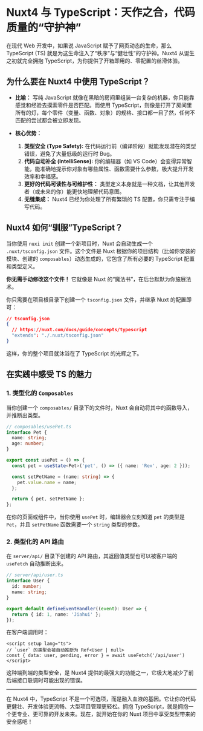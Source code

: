 # Nuxt4 与 TypeScript：天作之合，代码质量的“守护神”

在现代 Web 开发中，如果说 JavaScript 赋予了网页动态的生命，那么 TypeScript (TS) 就是为这生命注入了“秩序”与“健壮性”的守护神。Nuxt4 从诞生之初就完全拥抱 TypeScript，为你提供了开箱即用的、零配置的丝滑体验。

## 为什么要在 Nuxt4 中使用 TypeScript？

*   **比喻：** 写纯 JavaScript 就像在黑暗的房间里组装一台复杂的机器，你只能靠感觉和经验去摸索零件是否匹配。而使用 TypeScript，则像是打开了房间里所有的灯，每个零件（变量、函数、对象）的规格、接口都一目了然，任何不匹配的尝试都会被立即发现。

*   **核心优势：**
    1.  **类型安全 (Type Safety):** 在代码运行前（编译阶段）就能发现潜在的类型错误，避免了大量低级的运行时 Bug。
    2.  **代码自动补全 (IntelliSense):** 你的编辑器（如 VS Code）会变得异常智能，能准确地提示你对象有哪些属性、函数需要什么参数，极大提升开发效率和幸福感。
    3.  **更好的代码可读性与可维护性：** 类型定义本身就是一种文档，让其他开发者（或未来的你）能更快地理解代码意图。
    4.  **无缝集成：** Nuxt4 已经为你处理了所有繁琐的 TS 配置，你只需专注于编写代码。

## Nuxt4 如何“驯服”TypeScript？

当你使用 `nuxi init` 创建一个新项目时，Nuxt 会自动生成一个 `.nuxt/tsconfig.json` 文件。这个文件是 Nuxt 根据你的项目结构（比如你安装的模块、创建的 `composables`）动态生成的，它包含了所有必要的 TypeScript 配置和类型定义。

**你无需手动修改这个文件！** 它就像是 Nuxt 的“魔法书”，在后台默默为你施展法术。

你只需要在项目根目录下创建一个 `tsconfig.json` 文件，并继承 Nuxt 的配置即可：

```json
// tsconfig.json
{
  // https://nuxt.com/docs/guide/concepts/typescript
  "extends": "./.nuxt/tsconfig.json"
}
```

这样，你的整个项目就沐浴在了 TypeScript 的光辉之下。

## 在实践中感受 TS 的魅力

### 1. 类型化的 `Composables`

当你创建一个 `composables/` 目录下的文件时，Nuxt 会自动将其中的函数导入，并推断出类型。

```typescript
// composables/usePet.ts
interface Pet {
  name: string;
  age: number;
}

export const usePet = () => {
  const pet = useState<Pet>('pet', () => ({ name: 'Rex', age: 2 }));

  const setPetName = (name: string) => {
    pet.value.name = name;
  };

  return { pet, setPetName };
};
```

在你的页面或组件中，当你使用 `usePet` 时，编辑器会立刻知道 `pet` 的类型是 `Pet`，并且 `setPetName` 函数需要一个 `string` 类型的参数。

### 2. 类型化的 API 路由

在 `server/api/` 目录下创建的 API 路由，其返回值类型也可以被客户端的 `useFetch` 自动推断出来。

```typescript
// server/api/user.ts
interface User {
  id: number;
  name: string;
}

export default defineEventHandler((event): User => {
  return { id: 1, name: 'Jiahui' };
});
```

在客户端调用时：

```vue
<script setup lang="ts">
// `user` 的类型会被自动推断为 Ref<User | null>
const { data: user, pending, error } = await useFetch('/api/user')
</script>
```

这种端到端的类型安全，是 Nuxt4 提供的最强大的功能之一，它极大地减少了前后端接口联调时可能出现的错误。

---

在 Nuxt4 中，TypeScript 不是一个可选项，而是融入血液的基因。它让你的代码更健壮、开发体验更流畅、大型项目管理更轻松。拥抱 TypeScript，就是拥抱一个更专业、更可靠的开发未来。现在，就开始在你的 Nuxt 项目中享受类型带来的安全感吧！